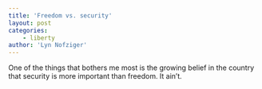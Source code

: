 ```yaml
---
title: 'Freedom vs. security'
layout: post
categories:
    - liberty
author: 'Lyn Nofziger'
---
```


One of the things that bothers me most is the growing belief in the country that security is more important than freedom. It ain’t.